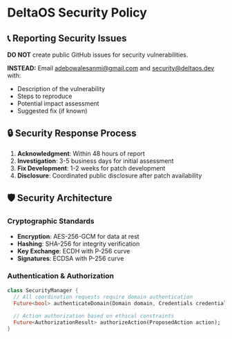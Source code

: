 # DeltaOS Security Policy

## 📞 Reporting Security Issues

**DO NOT** create public GitHub issues for security vulnerabilities.

**INSTEAD:** Email adebowalesanmi@gmail.com and security@deltaos.dev with:
- Description of the vulnerability
- Steps to reproduce
- Potential impact assessment
- Suggested fix (if known)

## 🔒 Security Response Process

1. **Acknowledgment**: Within 48 hours of report
2. **Investigation**: 3-5 business days for initial assessment
3. **Fix Development**: 1-2 weeks for patch development
4. **Disclosure**: Coordinated public disclosure after patch availability

## 🛡️ Security Architecture

### Cryptographic Standards
- **Encryption**: AES-256-GCM for data at rest
- **Hashing**: SHA-256 for integrity verification
- **Key Exchange**: ECDH with P-256 curve
- **Signatures**: ECDSA with P-256 curve

### Authentication & Authorization
```dart
class SecurityManager {
  // All coordination requests require domain authentication
  Future<bool> authenticateDomain(Domain domain, Credentials credentials);
  
  // Action authorization based on ethical constraints
  Future<AuthorizationResult> authorizeAction(ProposedAction action);
}
